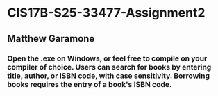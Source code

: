 # CIS17B-S25-33477-Assignment2
## Matthew Garamone
### Open the .exe on Windows, or feel free to compile on your compiler of choice. Users can search for books by entering title, author, or ISBN code, with case sensitivity. Borrowing books requires the entry of a book's ISBN code.